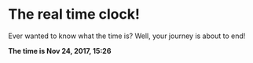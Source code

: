 # The real time clock!

Ever wanted to know what the time is? Well, your journey is about to end!

**The time is Nov 24, 2017, 15:26**